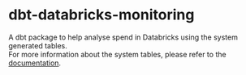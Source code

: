 # dbt-databricks-monitoring

A dbt package to help analyse spend in Databricks using the system generated tables.  
For more information about the system tables, please refer to the [documentation](https://docs.databricks.com/en/admin/system-tables/index.html).

